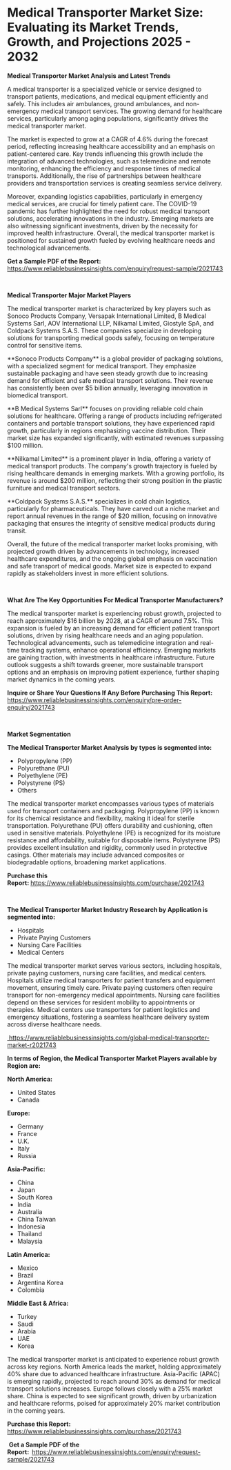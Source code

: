 <p><h1>Medical Transporter Market Size: Evaluating its Market Trends, Growth, and Projections 2025 - 2032</h1></p><p><strong>Medical Transporter Market Analysis and Latest Trends</strong></p>
<p><p>A medical transporter is a specialized vehicle or service designed to transport patients, medications, and medical equipment efficiently and safely. This includes air ambulances, ground ambulances, and non-emergency medical transport services. The growing demand for healthcare services, particularly among aging populations, significantly drives the medical transporter market. </p><p>The market is expected to grow at a CAGR of 4.6% during the forecast period, reflecting increasing healthcare accessibility and an emphasis on patient-centered care. Key trends influencing this growth include the integration of advanced technologies, such as telemedicine and remote monitoring, enhancing the efficiency and response times of medical transports. Additionally, the rise of partnerships between healthcare providers and transportation services is creating seamless service delivery.</p><p>Moreover, expanding logistics capabilities, particularly in emergency medical services, are crucial for timely patient care. The COVID-19 pandemic has further highlighted the need for robust medical transport solutions, accelerating innovations in the industry. Emerging markets are also witnessing significant investments, driven by the necessity for improved health infrastructure. Overall, the medical transporter market is positioned for sustained growth fueled by evolving healthcare needs and technological advancements.</p></p>
<p><strong>Get a Sample PDF of the Report:&nbsp;</strong> <a href="https://www.reliablebusinessinsights.com/enquiry/request-sample/2021743?utm_campaign=3100&utm_medium=2&utm_source=Github&utm_content=ia&utm_term=13042025&utm_id=medical-transporter">https://www.reliablebusinessinsights.com/enquiry/request-sample/2021743</a></p>
<p>&nbsp;</p>
<p><strong>Medical Transporter Major Market Players</strong></p>
<p><p>The medical transporter market is characterized by key players such as Sonoco Products Company, Versapak International Limited, B Medical Systems Sarl, AOV International LLP, Nilkamal Limited, Giostyle SpA, and Coldpack Systems S.A.S. These companies specialize in developing solutions for transporting medical goods safely, focusing on temperature control for sensitive items.</p><p>**Sonoco Products Company** is a global provider of packaging solutions, with a specialized segment for medical transport. They emphasize sustainable packaging and have seen steady growth due to increasing demand for efficient and safe medical transport solutions. Their revenue has consistently been over $5 billion annually, leveraging innovation in biomedical transport.</p><p>**B Medical Systems Sarl** focuses on providing reliable cold chain solutions for healthcare. Offering a range of products including refrigerated containers and portable transport solutions, they have experienced rapid growth, particularly in regions emphasizing vaccine distribution. Their market size has expanded significantly, with estimated revenues surpassing $100 million.</p><p>**Nilkamal Limited** is a prominent player in India, offering a variety of medical transport products. The company's growth trajectory is fueled by rising healthcare demands in emerging markets. With a growing portfolio, its revenue is around $200 million, reflecting their strong position in the plastic furniture and medical transport sectors.</p><p>**Coldpack Systems S.A.S.** specializes in cold chain logistics, particularly for pharmaceuticals. They have carved out a niche market and report annual revenues in the range of $20 million, focusing on innovative packaging that ensures the integrity of sensitive medical products during transit.</p><p>Overall, the future of the medical transporter market looks promising, with projected growth driven by advancements in technology, increased healthcare expenditures, and the ongoing global emphasis on vaccination and safe transport of medical goods. Market size is expected to expand rapidly as stakeholders invest in more efficient solutions.</p></p>
<p>&nbsp;</p>
<p><strong>What Are The Key Opportunities For Medical Transporter Manufacturers?</strong></p>
<p><p>The medical transporter market is experiencing robust growth, projected to reach approximately $16 billion by 2028, at a CAGR of around 7.5%. This expansion is fueled by an increasing demand for efficient patient transport solutions, driven by rising healthcare needs and an aging population. Technological advancements, such as telemedicine integration and real-time tracking systems, enhance operational efficiency. Emerging markets are gaining traction, with investments in healthcare infrastructure. Future outlook suggests a shift towards greener, more sustainable transport options and an emphasis on improving patient experience, further shaping market dynamics in the coming years.</p></p>
<p><strong>Inquire or Share Your Questions If Any Before Purchasing This Report:</strong> <a href="https://www.reliablebusinessinsights.com/enquiry/pre-order-enquiry/2021743?utm_campaign=3100&utm_medium=2&utm_source=Github&utm_content=ia&utm_term=13042025&utm_id=medical-transporter">https://www.reliablebusinessinsights.com/enquiry/pre-order-enquiry/2021743</a></p>
<p>&nbsp;</p>
<p><strong>Market Segmentation</strong></p>
<p><strong>The Medical Transporter Market Analysis by types is segmented into:</strong></p>
<p><ul><li>Polypropylene (PP)</li><li>Polyurethane (PU)</li><li>Polyethylene (PE)</li><li>Polystyrene (PS)</li><li>Others</li></ul></p>
<p><p>The medical transporter market encompasses various types of materials used for transport containers and packaging. Polypropylene (PP) is known for its chemical resistance and flexibility, making it ideal for sterile transportation. Polyurethane (PU) offers durability and cushioning, often used in sensitive materials. Polyethylene (PE) is recognized for its moisture resistance and affordability, suitable for disposable items. Polystyrene (PS) provides excellent insulation and rigidity, commonly used in protective casings. Other materials may include advanced composites or biodegradable options, broadening market applications.</p></p>
<p><strong>Purchase this Report:&nbsp;</strong><a href="https://www.reliablebusinessinsights.com/purchase/2021743?utm_campaign=3100&utm_medium=2&utm_source=Github&utm_content=ia&utm_term=13042025&utm_id=medical-transporter">https://www.reliablebusinessinsights.com/purchase/2021743</a></p>
<p>&nbsp;</p>
<p><strong>The Medical Transporter Market Industry Research by Application is segmented into:</strong></p>
<p><ul><li>Hospitals</li><li>Private Paying Customers</li><li>Nursing Care Facilities</li><li>Medical Centers</li></ul></p>
<p><p>The medical transporter market serves various sectors, including hospitals, private paying customers, nursing care facilities, and medical centers. Hospitals utilize medical transporters for patient transfers and equipment movement, ensuring timely care. Private paying customers often require transport for non-emergency medical appointments. Nursing care facilities depend on these services for resident mobility to appointments or therapies. Medical centers use transporters for patient logistics and emergency situations, fostering a seamless healthcare delivery system across diverse healthcare needs.</p></p>
<p><a href="https://www.reliablebusinessinsights.com/global-medical-transporter-market-r2021743?utm_campaign=3100&utm_medium=2&utm_source=Github&utm_content=ia&utm_term=13042025&utm_id=medical-transporter">&nbsp;https://www.reliablebusinessinsights.com/global-medical-transporter-market-r2021743</a></p>
<p><strong>In terms of Region, the Medical Transporter Market Players available by Region are:</strong></p>
<p>
    <p> <strong> North America: </strong>
        <ul>
            <li>United States</li>
            <li>Canada</li>
        </ul>
        </p> 
    <p> <strong> Europe: </strong>
        <ul>
            <li>Germany</li>
            <li>France</li>
            <li>U.K.</li>
            <li>Italy</li>
            <li>Russia</li>
        </ul>
        </p> 
    <p> <strong> Asia-Pacific: </strong>
        <ul>
            <li>China</li>
            <li>Japan</li>
            <li>South Korea</li>
            <li>India</li>
            <li>Australia</li>
            <li>China Taiwan</li>
            <li>Indonesia</li>
            <li>Thailand</li>
            <li>Malaysia</li>
        </ul>
        </p> 
    <p> <strong> Latin America: </strong>
        <ul>
            <li>Mexico</li>
            <li>Brazil</li>
            <li>Argentina Korea</li>
            <li>Colombia</li>
        </ul>
        </p> 
    <p> <strong> Middle East & Africa: </strong>
        <ul>
            <li>Turkey</li>
            <li>Saudi</li>
            <li>Arabia</li>
            <li>UAE</li>
            <li>Korea</li>
        </ul>
    </p>
    </p>
<p><p>The medical transporter market is anticipated to experience robust growth across key regions. North America leads the market, holding approximately 40% share due to advanced healthcare infrastructure. Asia-Pacific (APAC) is emerging rapidly, projected to reach around 30% as demand for medical transport solutions increases. Europe follows closely with a 25% market share. China is expected to see significant growth, driven by urbanization and healthcare reforms, poised for approximately 20% market contribution in the coming years.</p></p>
<p><strong>Purchase this Report: </strong><a href="https://www.reliablebusinessinsights.com/purchase/2021743?utm_campaign=3100&utm_medium=2&utm_source=Github&utm_content=ia&utm_term=13042025&utm_id=medical-transporter">https://www.reliablebusinessinsights.com/purchase/2021743</a></p>
<p>&nbsp;<strong>Get a Sample PDF of the Report:&nbsp;&nbsp;</strong><a href="https://www.reliablebusinessinsights.com/enquiry/request-sample/2021743?utm_campaign=3100&utm_medium=2&utm_source=Github&utm_content=ia&utm_term=13042025&utm_id=medical-transporter">https://www.reliablebusinessinsights.com/enquiry/request-sample/2021743</a></p>
<p><strong></strong></p>
<p><p></p><p></p><p></p></p>